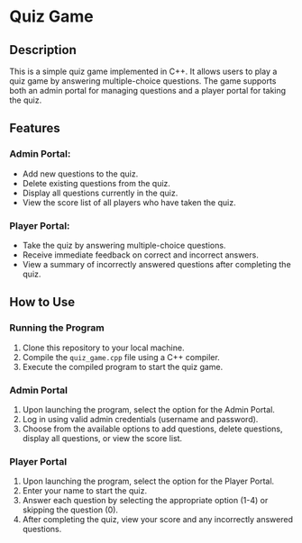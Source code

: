 

<body>

<h1>Quiz Game</h1>

<h2>Description</h2>
<p>This is a simple quiz game implemented in C++. It allows users to play a quiz game by answering multiple-choice questions. The game supports both an admin portal for managing questions and a player portal for taking the quiz.</p>

<h2>Features</h2>
<h3>Admin Portal:</h3>
<ul>
    <li>Add new questions to the quiz.</li>
    <li>Delete existing questions from the quiz.</li>
    <li>Display all questions currently in the quiz.</li>
    <li>View the score list of all players who have taken the quiz.</li>
</ul>

<h3>Player Portal:</h3>
<ul>
    <li>Take the quiz by answering multiple-choice questions.</li>
    <li>Receive immediate feedback on correct and incorrect answers.</li>
    <li>View a summary of incorrectly answered questions after completing the quiz.</li>
</ul>

<h2>How to Use</h2>
<h3>Running the Program</h3>
<ol>
    <li>Clone this repository to your local machine.</li>
    <li>Compile the <code>quiz_game.cpp</code> file using a C++ compiler.</li>
    <li>Execute the compiled program to start the quiz game.</li>
</ol>

<h3>Admin Portal</h3>
<ol>
    <li>Upon launching the program, select the option for the Admin Portal.</li>
    <li>Log in using valid admin credentials (username and password).</li>
    <li>Choose from the available options to add questions, delete questions, display all questions, or view the score list.</li>
</ol>

<h3>Player Portal</h3>
<ol>
    <li>Upon launching the program, select the option for the Player Portal.</li>
    <li>Enter your name to start the quiz.</li>
    <li>Answer each question by selecting the appropriate option (1-4) or skipping the question (0).</li>
    <li>After completing the quiz, view your score and any incorrectly answered questions.</li>
</ol>

<blockquote class="imgur-embed-pub" lang="en" data-id="a/WD9i1iN" data-context="false" ><a href="//imgur.com/a/WD9i1iN"></a></blockquote><script async src="//s.imgur.com/min/embed.js" charset="utf-8"></script>

</body>
</html>

